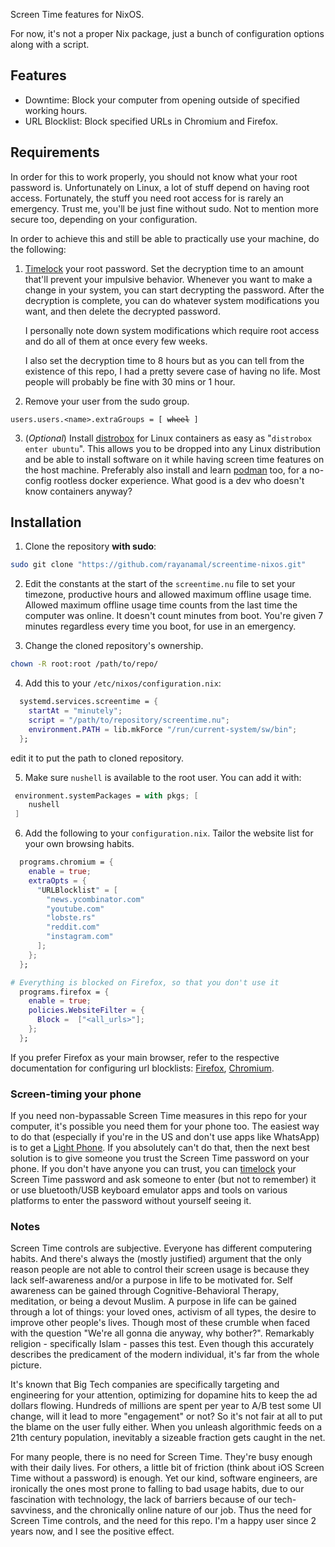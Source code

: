 Screen Time features for NixOS. 

For now, it's not a proper Nix package, just a bunch of configuration options along with a script.

## Features

- Downtime: Block your computer from opening outside of specified working hours.
- URL Blocklist: Block specified URLs in Chromium and Firefox.

## Requirements

In order for this to work properly, you should not know what your root password is. Unfortunately on Linux, a lot of stuff depend on having root access. Fortunately, the stuff you need root access for is rarely an emergency. Trust me, you'll be just fine without sudo. Not to mention more secure too, depending on your configuration. 

In order to achieve this and still be able to practically use your machine, do the following:

1. [Timelock](https://github.com/rayanamal/timelock) your root password. Set the decryption time to an amount that'll prevent your impulsive behavior. Whenever you want to make a change in your system, you can start decrypting the password. After the decryption is complete, you can do whatever system modifications you want, and then delete the decrypted password.

    I personally note down system modifications which require root access and do all of them at once every few weeks.

    I also set the decryption time to 8 hours but as you can tell from the existence of this repo, I had a pretty severe case of having no life. Most people will probably be fine with 30 mins or 1 hour.

2. Remove your user from the sudo group.
<pre><code>users.users.&lt;name&gt;.extraGroups = [ <span style="text-decoration: line-through;">wheel</span> ]
</code></pre>

3. (*Optional*) Install [distrobox](https://distrobox.it/) for Linux containers as easy as "`distrobox enter ubuntu`". This allows you to be dropped into any Linux distribution and be able to install software on it while having screen time features on the host machine. Preferably also install and learn [podman](https://podman.io/) too, for a no-config rootless docker experience. What good is a dev who doesn't know containers anyway?

## Installation

1. Clone the repository **with sudo**:
```bash
sudo git clone "https://github.com/rayanamal/screentime-nixos.git"
```

2. Edit the constants at the start of the `screentime.nu` file to set your timezone, productive hours and allowed maximum offline usage time. Allowed maximum offline usage time counts from the last time the computer was online. It doesn't count minutes from boot. You're given 7 minutes regardless every time you boot, for use in an emergency.

3. Change the cloned repository's ownership.

```bash
chown -R root:root /path/to/repo/
```

4. Add this to your `/etc/nixos/configuration.nix`:
```nix
  systemd.services.screentime = {
    startAt = "minutely";
    script = "/path/to/repository/screentime.nu";
    environment.PATH = lib.mkForce "/run/current-system/sw/bin";
  };
```
edit it to put the path to cloned repository.

5. Make sure `nushell` is available to the root user. You can add it with:
```nix
 environment.systemPackages = with pkgs; [
    nushell
 ]
```

6. Add the following to your `configuration.nix`. Tailor the website list for your own browsing habits.
```nix
  programs.chromium = { 
    enable = true;
    extraOpts = {
      "URLBlocklist" = [
        "news.ycombinator.com"
        "youtube.com"
        "lobste.rs"
        "reddit.com"
        "instagram.com"
      ];
    };
  };

# Everything is blocked on Firefox, so that you don't use it
  programs.firefox = {
  	enable = true;
    policies.WebsiteFilter = {
      Block =  ["<all_urls>"];
    };
  };
```

  If you prefer Firefox as your main browser, refer to the respective documentation for configuring url blocklists: [Firefox](https://mozilla.github.io/policy-templates/#websitefilter), [Chromium](https://chromeenterprise.google/intl/en_us/policies/#URLBlocklist).

### Screen-timing your phone
If you need non-bypassable Screen Time measures in this repo for your computer, it's possible you need them for your phone too. The easiest way to do that (especially if you're in the US and don't use apps like WhatsApp) is to get a [Light Phone](https://www.thelightphone.com/). If you absolutely can't do that, then the next best solution is to give someone you trust the Screen Time password on your phone. If you don't have anyone you can trust, you can [timelock](https://github.com/rayanamal/timelock) your Screen Time password and ask someone to enter (but not to remember) it or use bluetooth/USB keyboard emulator apps and tools on various platforms to enter the password without yourself seeing it.

### Notes

Screen Time controls are subjective. Everyone has different computering habits. And there's always the (mostly justified) argument that the only reason people are not able to control their screen usage is because they lack self-awareness and/or a purpose in life to be motivated for. Self awareness can be gained through Cognitive-Behavioral Therapy, meditation, or being a devout Muslim. A purpose in life can be gained through a lot of things: your loved ones, activism of all types, the desire to improve other people's lives. Though most of these crumble when faced with the question "We're all gonna die anyway, why bother?". Remarkably religion - specifically Islam - passes this test. Even though this accurately describes the predicament of the modern individual, it's far from the whole picture.

It's known that Big Tech companies are specifically targeting and engineering for your attention, optimizing for dopamine hits to keep the ad dollars flowing. Hundreds of millions are spent per year to A/B test some UI change, will it lead to more "engagement" or not? So it's not fair at all to put the blame on the user fully either. When you unleash algorithmic feeds on a 21th century population, inevitably a sizeable fraction gets caught in the net. 

For many people, there is no need for Screen Time. They're busy enough with their daily lives. For others, a little bit of friction (think about iOS Screen Time without a password) is enough. Yet our kind, software engineers, are ironically the ones most prone to falling to bad usage habits, due to our fascination with technology, the lack of barriers because of our tech-savviness, and the chronically online nature of our job. Thus the need for Screen Time controls, and the need for this repo. I'm a happy user since 2 years now, and I see the positive effect.
